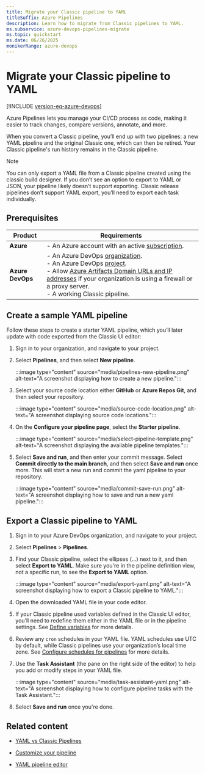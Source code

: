 ```yaml
---
title: Migrate your Classic pipeline to YAML
titleSuffix: Azure Pipelines
description: Learn how to migrate from Classic pipelines to YAML.
ms.subservice: azure-devops-pipelines-migrate
ms.topic: quickstart
ms.date: 06/26/2025
monikerRange: azure-devops
---
```


# Migrate your Classic pipeline to YAML

[!INCLUDE [version-eq-azure-devops](../../includes/version-eq-azure-devops.md)]

Azure Pipelines lets you manage your CI/CD process as code, making it easier to track changes, compare versions, annotate, and more.

When you convert a Classic pipeline, you’ll end up with two pipelines: a new YAML pipeline and the original Classic one, which can then be retired. Your Classic pipeline's run history remains in the Classic pipeline. 

> [!NOTE]
> You can only export a YAML file from a Classic pipeline created using the classic build designer. If you don’t see an option to export to YAML or JSON, your pipeline likely doesn’t support exporting. Classic release pipelines don’t support YAML export, you’ll need to export each task individually. 

## Prerequisites

| **Product**        | **Requirements**   |
|--------------------|--------------------|
| **Azure**   | - An Azure account with an active [subscription](https://azure.microsoft.com/free/?WT.mc_id=A261C142F). |
| **Azure DevOps**   | - An Azure DevOps [organization](../../organizations/accounts/create-organization.md).<br>- An Azure DevOps [project](../../organizations/projects/create-project.md).<br> - Allow [Azure Artifacts Domain URLs and IP addresses](../../organizations/security/allow-list-ip-url.md) if your organization is using a firewall or a proxy server.<br> - A working Classic pipeline.  |

## Create a sample YAML pipeline

Follow these steps to create a starter YAML pipeline, which you’ll later update with code exported from the Classic UI editor:

1. Sign in to your organization, and navigate to your project.

1. Select **Pipelines**, and then select **New pipeline**.

   :::image type="content" source="media/pipelines-new-pipeline.png" alt-text="A screenshot displaying how to create a new pipeline.":::

1. Select your source code location either **GitHub** or **Azure Repos Git**, and then select your repository.

   :::image type="content" source="media/source-code-location.png" alt-text="A screenshot displaying source code locations.":::

1. On the **Configure your pipeline page**, select the **Starter pipeline**.

   :::image type="content" source="media/select-pipeline-template.png" alt-text="A screenshot displaying the available pipeline templates.":::

1. Select **Save and run**, and then enter your commit message. Select **Commit directly to the main branch**, and then select **Save and run** once more. This will start a new run and commit the yaml pipeline to your repository.

   :::image type="content" source="media/commit-save-run.png" alt-text="A screenshot displaying how to save and run a new yaml pipeline.":::

## Export a Classic pipeline to YAML

1. Sign in to your Azure DevOps organization, and navigate to your project.

1. Select **Pipelines** > **Pipelines**. 
 
1. Find your Classic pipeline, select the ellipses (...) next to it, and then select **Export to YAML**. Make sure you're in the pipeline definition view, not a specific run, to see the **Export to YAML** option.

    :::image type="content" source="media/export-yaml.png" alt-text="A screenshot displaying how to export a Classic pipeline to YAML.":::

1. Open the downloaded YAML file in your code editor.

1. If your Classic pipeline used variables defined in the Classic UI editor, you’ll need to redefine them either in the YAML file or in the pipeline settings. See [Define variables](../process/variables.md) for more details.

1. Review any `cron` schedules in your YAML file. YAML schedules use UTC by default, while Classic pipelines use your organization’s local time zone. See [Configure schedules for pipelines](../process/scheduled-triggers.md) for more details.

1. Use the **Task Assistant** (the pane on the right side of the editor) to help you add or modify steps in your YAML file.

    :::image type="content" source="media/task-assistant-yaml.png" alt-text="A screenshot displaying how to configure pipeline tasks with the Task Assistant.":::

1. Select **Save and run** once you're done.

## Related content

- [YAML vs Classic Pipelines](../get-started/pipelines-get-started.md#feature-availability)

- [Customize your pipeline](../customize-pipeline.md)

- [YAML pipeline editor](../get-started/yaml-pipeline-editor.md)
